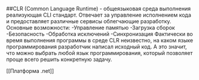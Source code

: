 ##CLR (Common Language Runtime) - общеязыковая среда выполнения реализующая CLI стандарт. Отвечает за управление исполнением кода  и предоставляет различные сервисы облегчающие разработку.
	Основные возможности:
 -Управление памятью
 -Загрузка сборок
 -Безопасность
 -Обработка исключений
 -Синхронизация
Фактически во время выполнения программы в среде CLR неизвестно, на каком языке программирования разработчик написал исходный код. 
А это значит, что можно выбрать любой язык программирования, который позволяет проще всего решить конкретную задачу.

[[Платформа .net]]